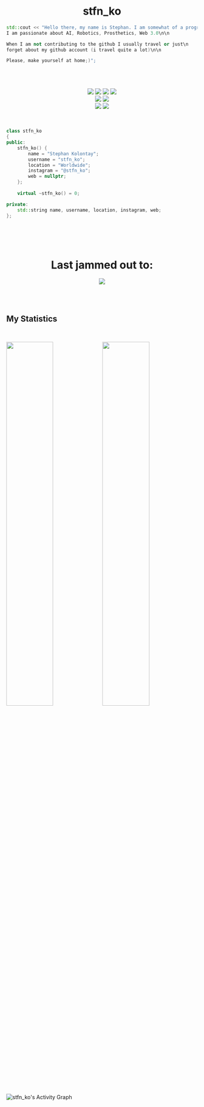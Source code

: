 <h1 align="center">
 stfn_ko
</h1>

```c++
std::cout << "Hello there, my name is Stephan. I am somewhat of a programmer myself,\n 
I am passionate about AI, Robotics, Prosthetics, Web 3.0\n\n

When I am not contributing to the github I usually travel or just\n 
forget about my github account (i travel quite a lot)\n\n

Please, make yourself at home;)";
```

<br>
<br>
<br>

<div>
  <div align="center">
      <img src="https://img.shields.io/badge/C++-00599C?style=for-the-badge&logo=c%2B%2B&logoColor=00599C&labelColor=282828">
      <img src="https://img.shields.io/badge/Go-00ADD8?style=for-the-badge&logo=go&logoColor=00ADD8&labelColor=282828">
      <img src="https://img.shields.io/badge/JavaScript-F7DF1E?style=for-the-badge&logo=JavaScript&logoColor=F7DF1E&labelColor=282828">
      <img src="https://img.shields.io/badge/-Python-yellow?style=for-the-badge&logo=python&logoColor=yellow&labelColor=282828">
  </div>
  <div align="center">
     <img src="https://img.shields.io/badge/-MongoDb-4EA94B?style=for-the-badge&logo=MongoDb&logoColor=4EA94B&labelColor=282828">  
     <img src="https://img.shields.io/badge/-MySQL-black?style=for-the-badge&logo=MySQL&logoColor=white&labelColor=282828">  
  </div>
  <div align="center">
      <img src="https://img.shields.io/badge/-HTML-red?style=for-the-badge&logo=html5&logoColor=red&labelColor=282828">
      <img src="https://img.shields.io/badge/-CSS-0175C2?style=for-the-badge&logo=css3&logoColor=0175C2&labelColor=282828">
  </div>
</div>

<br>
<br>


```c++
class stfn_ko
{
public:
    stfn_ko() {
        name = "Stephan Kolontay";
        username = "stfn_ko";
        location = "Worldwide";
        instagram = "@stfn_ko";
        web = nullptr;
    };
    
    virtual ~stfn_ko() = 0;

private:
    std::string name, username, location, instagram, web;
};
```

<br>
<br>
<br>


<h1 align="center">Last jammed out to:</h1>
<p align="center">
    <img src="https://spotify-github-readme.vercel.app/api/spotify" />
</p>

<br>
<br>

## My Statistics

<br/>
<p align="left">
  <a>
    <img width="49.5%" src="https://github-readme-stats.vercel.app/api?username=stfn-ko&show_icons=true&theme=radical&hide_border=true" />
    <img width="49.5%" src="https://github-readme-streak-stats.herokuapp.com/?user=stfn-ko&theme=radical&hide_border=true" />
  </a>
</p>
<br>

![stfn_ko's Activity Graph](https://activity-graph.herokuapp.com/graph?username=stfn-ko&custom_title=Stephan's%20Contribution%20Graph&theme=radical&bg_color=141321&hide_border=true&line=fd428d&point=dcc042)
